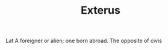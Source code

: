 ---
title: Exterus
letter: E
permalink: "/definitions/bld-exterus.html"
body: Lat A foreigner or alien; one born abroad. The opposite of civis
published_at: '2018-07-07'
source: Black's Law Dictionary 2nd Ed (1910)
layout: post
---